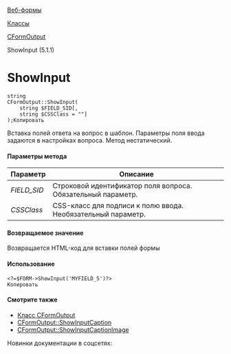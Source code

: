 [Веб-формы](/api_help/form/index.php)

[Классы](/api_help/form/classes/index.php)

[CFormOutput](/api_help/form/classes/cformoutput/index.php)

ShowInput (5.1.1)

ShowInput
=========

```
string
CFormOutput::ShowInput(
	string $FIELD_SID[, 
	string $CSSClass = ""]
);Копировать
```

Вставка полей ответа на вопрос в шаблон. Параметры поля ввода задаются в настройках вопроса. Метод нестатический.

#### Параметры метода

| Параметр | Описание |
| --- | --- |
| *FIELD\_SID* | Строковой идентификатор поля вопроса. Обязательный параметр. |
| *CSSClass* | CSS-класс для подписи к полю ввода. Необязательный параметр. |

#### Возвращаемое значение

Возвращается HTML-код для вставки полей формы

#### Использование

```
<?=$FORM->ShowInput('MYFIELD_5')?>
Копировать
```

#### Смотрите также

- [Класс CFormOutput](/api_help/form/classes/cformoutput/index.php)
- [CFormOutput::ShowInputCaption](/api_help/form/classes/cformoutput/showinputcaption.php)
- [CFormOutput::ShowInputCaptionImage](/api_help/form/classes/cformoutput/showinputcaptionimage.php)

Новинки документации в соцсетях: